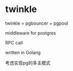 # twinkle

twinkle = pgbouncer + pgpool

middleware for postgres

RPC call

written in Golang

考虑实现pg的多主模式

